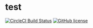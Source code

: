 # test

[![CircleCI Build Status](https://circleci.com/gh/ProblemSolver2/test.svg?style=shield)](https://app.circleci.com/pipelines/github/ProblemSolver2/test)
[![GitHub license](https://img.shields.io/badge/license-MIT-blue.svg)](https://raw.githubusercontent.com/circleci/circleci-docs/master/LICENSE)


